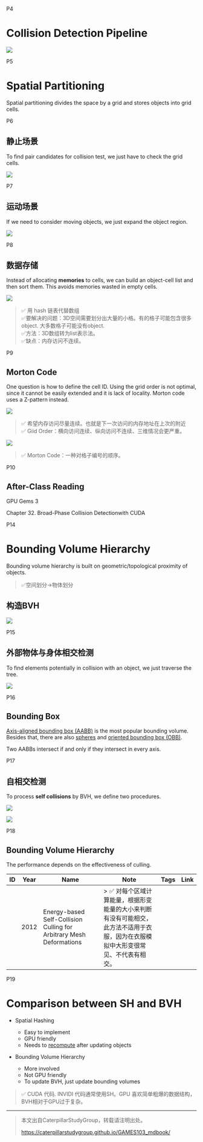 P4  
# Collision Detection Pipeline    

![](./assets/09-1.png)    



P5    
# Spatial Partitioning    


Spatial partitioning divides the space by a grid and stores objects into grid cells.     



P6   

## 静止场景
To find pair candidates for collision test, we just have to check the grid cells.      

![](./assets/09-2.png)    


P7   
## 运动场景    

If we need to consider moving objects, we just expand the object region.    

![](./assets/09-3.png)    



P8   
## 数据存储    

  
Instead of allocating **memories** to cells, we can build an object-cell list and then sort them. This avoids memories wasted in empty cells.     

![](./assets/09-5.png)    


> &#x2705; 用 hash 链表代替数组    
> &#x2705;要解决的问题：3D空间需要划分出大量的小格。有的格子可能包含很多object. 大多数格子可能没有object.    
> &#x2705;方法：3D数组转为list表示法。  
> &#x2705;缺点：内存访问不连续。   


P9   
## Morton Code   

One question is how to define the cell ID. Using the grid order is not optimal, since it cannot be easily extended and it is lack of locality. Morton code uses a Z-pattern instead.     

![](./assets/09-6.png)    

> &#x2705; 希望内存访问尽量连续。也就是下一次访问的内存地址在上次的附近    
> &#x2705; Giid Order：横向访问连续、纵向访问不连续、三维情况会更严重。   

![](./assets/09-7.png)    


> &#x2705; Morton Code：一种对格子编号的顺序。   


P10   
## After-Class Reading   

GPU Gems 3    

Chapter 32. Broad-Phase Collision Detectionwith CUDA    



P14   
# Bounding Volume Hierarchy

Bounding volume hierarchy is built on geometric/topological proximity of objects.     

> &#x2705;空间划分→物体划分   

## 构造BVH
![](./assets/09-8.png)    



P15   
## 外部物体与身体相交检测  

To find elements potentially in collision with an object, we just traverse the tree.    

![](./assets/09-9.png)    

P16  
## Bounding Box   

<u>Axis-aligned bounding box (AABB)</u> is the most popular bounding volume. Besides that, there are also <u>spheres</u> and <u>oriented bounding box (OBB)</u>.     

Two AABBs intersect if and only if they intersect in every axis.     



P17    
## 自相交检测    

To process **self collisions** by BVH, we define two procedures.     

![](./assets/09-10-1.png)   


![](./assets/09-10.png)   


P18   
## Bounding Volume Hierarchy   

The performance depends on the effectiveness of culling.    

|ID|Year|Name|Note|Tags|Link|
|---|---|---|---|---|---|
||2012|Energy-based Self-Collision Culling for Arbitrary Mesh Deformations|> &#x2705; 对每个区域计算能量，根据形变能量的大小来判断有没有可能相交，此方法不适用于衣服，因为在衣服模拟中大形变很常见、不代表有相交。|


P19   
# Comparison between SH and BVH   


 - Spatial Hashing    
    - Easy to implement    
    - GPU friendly    
    - Needs to <u>recompute</u> after updating objects    

 - Bounding Volume Hierarchy    
    - More involved    
    - Not GPU friendly    
    - To update BVH, just update bounding volumes    
    
    
> &#x2705; CUDA 代码. INVIDI 代码通常使用SH。GPU 喜欢简单粗爆的数据结构，BVH相对于GPU过于复杂。   



---------------------------------------
> 本文出自CaterpillarStudyGroup，转载请注明出处。
>
> https://caterpillarstudygroup.github.io/GAMES103_mdbook/